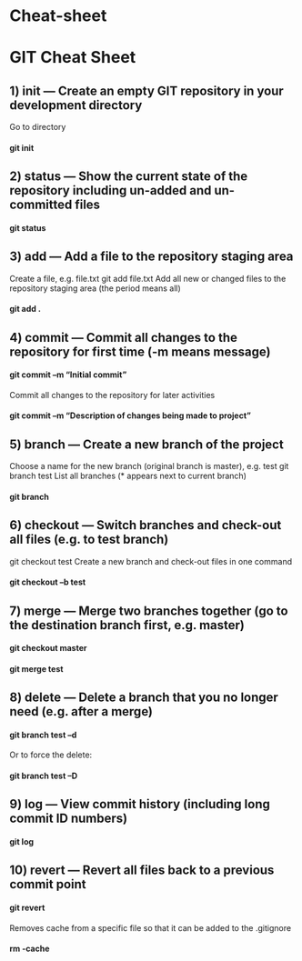 # Cheat-sheet

# GIT Cheat Sheet

 

## 1) init — Create an empty GIT repository in your development directory

Go to directory

#### git init
 


## 2) status — Show the current state of the repository including un-added and un-committed files

#### git status
 

## 3) add — Add a file to the repository staging area

Create a file, e.g. file.txt
git add file.txt
Add all new or changed files to the repository staging area (the period means all)

#### git add .
 


## 4) commit — Commit all changes to the repository for first time (-m means message)

#### git commit –m “Initial commit”

Commit all changes to the repository for later activities

#### git commit –m “Description of changes being made to project”
 


## 5) branch — Create a new branch of the project

Choose a name for the new branch (original branch is master), e.g. test
git branch test
List all branches (* appears next to current branch)

#### git branch
 


## 6) checkout — Switch branches and check-out all files (e.g. to test branch)

git checkout test
Create a new branch and check-out files in one command

#### git checkout –b test
 


## 7) merge — Merge two branches together (go to the destination branch first, e.g. master)

#### git checkout master
#### git merge test
 


## 8) delete — Delete a branch that you no longer need (e.g. after a merge)

#### git branch test –d

Or to force the delete:

#### git branch test –D
 


## 9) log — View commit history (including long commit ID numbers)

#### git log
 


## 10) revert — Revert all files back to a previous commit point

#### git revert <long commit ID from the log command>

Removes cache from a specific file so that it can be added to the .gitignore
#### rm -cache


